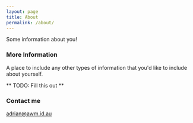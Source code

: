 ```yaml
---
layout: page
title: About
permalink: /about/
---
```


Some information about you!

### More Information

A place to include any other types of information that you'd like to include about yourself.

** TODO: Fill this out **

### Contact me

[adrian@awm.id.au](mailto:adrian@awm.id.au)